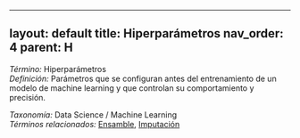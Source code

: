 
---
layout: default
title: Hiperparámetros
nav_order: 4
parent: H
---

*Término:* Hiperparámetros  
*Definición:* Parámetros que se configuran antes del entrenamiento de un modelo de machine learning y que controlan su comportamiento y precisión.

*Taxonomía:* Data Science / Machine Learning  
*Términos relacionados:* [Ensamble](https://maleniski.github.io/diccionario-angl-tec-mx/docs/alfabeticamente/E/ensamble/), [Imputación](https://maleniski.github.io/diccionario-angl-tec-mx/docs/alfabeticamente/I/imputacin/)
